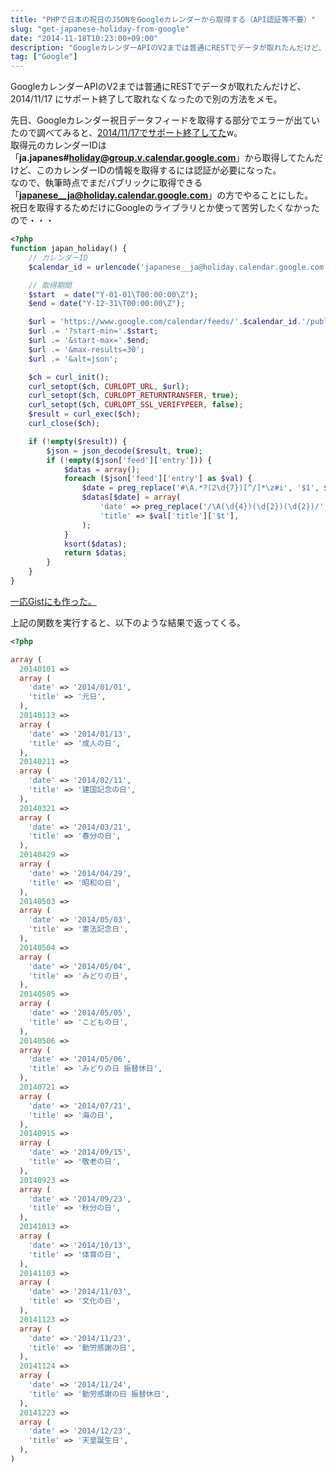 ```yaml
---
title: "PHPで日本の祝日のJSONをGoogleカレンダーから取得する（API認証等不要）"
slug: "get-japanese-holiday-from-google"
date: "2014-11-18T10:23:00+09:00"
description: "GoogleカレンダーAPIのV2までは普通にRESTでデータが取れたんだけど、2014/11/17 にサポート終了して取れなくなったので別の方法をメモ。"
tag: ["Google"]
---
```


GoogleカレンダーAPIのV2までは普通にRESTでデータが取れたんだけど、2014/11/17 にサポート終了して取れなくなったので別の方法をメモ。  

<!--more-->

先日、Googleカレンダー祝日データフィードを取得する部分でエラーが出ていたので調べてみると、[2014/11/17でサポート終了してた](https://developers.google.com/google-apps/calendar/v2/developers_guide_protocol)w。  
取得元のカレンダーIDは「**ja.japanes#holiday@group.v.calendar.google.com**」から取得してたんだけど、このカレンダーIDの情報を取得するには認証が必要になった。  
なので、執筆時点でまだパブリックに取得できる「**japanese__ja@holiday.calendar.google.com**」の方でやることにした。  
祝日を取得するためだけにGoogleのライブラリとか使って苦労したくなかったので・・・  

```php
<?php
function japan_holiday() {
    // カレンダーID
    $calendar_id = urlencode('japanese__ja@holiday.calendar.google.com');

    // 取得期間
    $start  = date("Y-01-01\T00:00:00\Z");
    $end = date("Y-12-31\T00:00:00\Z");

    $url = 'https://www.google.com/calendar/feeds/'.$calendar_id.'/public/basic';
    $url .= '?start-min='.$start;
    $url .= '&start-max='.$end;
    $url .= '&max-results=30';
    $url .= '&alt=json';

    $ch = curl_init();
    curl_setopt($ch, CURLOPT_URL, $url);
    curl_setopt($ch, CURLOPT_RETURNTRANSFER, true);
    curl_setopt($ch, CURLOPT_SSL_VERIFYPEER, false);
    $result = curl_exec($ch);
    curl_close($ch);

    if (!empty($result)) {
        $json = json_decode($result, true);
        if (!empty($json['feed']['entry'])) {
            $datas = array();
            foreach ($json['feed']['entry'] as $val) {
                $date = preg_replace('#\A.*?(2\d{7})[^/]*\z#i', '$1', $val['id']['$t']);
                $datas[$date] = array(
                    'date' => preg_replace('/\A(\d{4})(\d{2})(\d{2})/', '$1/$2/$3', $date),
                    'title' => $val['title']['$t'],
                );
            }
            ksort($datas);
            return $datas;
        }
    }
}
```

[一応Gistにも作った。](https://gist.github.com/kijtra/be06c07b1d416469108f)  

上記の関数を実行すると、以下のような結果で返ってくる。  

```php
<?php

array (
  20140101 =>
  array (
    'date' => '2014/01/01',
    'title' => '元日',
  ),
  20140113 =>
  array (
    'date' => '2014/01/13',
    'title' => '成人の日',
  ),
  20140211 =>
  array (
    'date' => '2014/02/11',
    'title' => '建国記念の日',
  ),
  20140321 =>
  array (
    'date' => '2014/03/21',
    'title' => '春分の日',
  ),
  20140429 =>
  array (
    'date' => '2014/04/29',
    'title' => '昭和の日',
  ),
  20140503 =>
  array (
    'date' => '2014/05/03',
    'title' => '憲法記念日',
  ),
  20140504 =>
  array (
    'date' => '2014/05/04',
    'title' => 'みどりの日',
  ),
  20140505 =>
  array (
    'date' => '2014/05/05',
    'title' => 'こどもの日',
  ),
  20140506 =>
  array (
    'date' => '2014/05/06',
    'title' => 'みどりの日 振替休日',
  ),
  20140721 =>
  array (
    'date' => '2014/07/21',
    'title' => '海の日',
  ),
  20140915 =>
  array (
    'date' => '2014/09/15',
    'title' => '敬老の日',
  ),
  20140923 =>
  array (
    'date' => '2014/09/23',
    'title' => '秋分の日',
  ),
  20141013 =>
  array (
    'date' => '2014/10/13',
    'title' => '体育の日',
  ),
  20141103 =>
  array (
    'date' => '2014/11/03',
    'title' => '文化の日',
  ),
  20141123 =>
  array (
    'date' => '2014/11/23',
    'title' => '勤労感謝の日',
  ),
  20141124 =>
  array (
    'date' => '2014/11/24',
    'title' => '勤労感謝の日 振替休日',
  ),
  20141223 =>
  array (
    'date' => '2014/12/23',
    'title' => '天皇誕生日',
  ),
)
```
